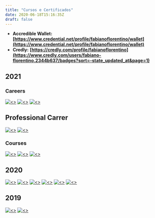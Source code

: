 ```yaml
---
title: "Cursos e Certificados"
date: 2020-06-18T15:16:35Z
draft: false
---
```


- **Accredible Wallet:** **[https://www.credential.net/profile/fabianoflorentino/wallet](https://www.credential.net/profile/fabianoflorentino/wallet)**
- **Credly:** **[https://credly.com/profile/fabianoflorentino](https://www.credly.com/users/fabiano-florentino.2344b637/badges?sort=-state_updated_at&page=1)**

## **2021**

### **Careers**

[![<>](../../images/hashicorp_expert.png)](https://www.credential.net/edb3151e-188b-4075-9e75-90f962bd8eda)
[![<>](../../images/container_expert.png)](https://www.credential.net/0039ef12-39ce-45f1-9520-5157547f89f8)
[![<>](../../images/iac_expert.png)](https://www.credential.net/4508f6d2-6315-4f2f-80a7-6cad3f4cc7f0)

## **Professional Carrer**

[![<>](../../images/opencts_certified.png)](https://www.credly.com/badges/fde0c79a-bffe-4924-a254-b8f8f399c72d)
[![<>](../../images/tech_spec_experienced.png)](https://www.credly.com/badges/c9d81a56-17fb-4590-ba58-6ae9533103d0)

### **Courses**

[![<>](../../images/nomad.png)](https://www.credential.net/b237edd4-b295-4333-b203-754fc4dd2860)
[![<>](../../images/consul.png)](https://www.credential.net/e01dc9c8-63a1-4377-80e7-e4512d5ff44a)
[![<>](../../images/gremlin.png)](https://www.credential.net/d41f12eb-940d-41ea-9812-afa6a4bd57a7)

## **2020**

[![<>](../../images/aws_expert.png)](https://www.credential.net/12b322eb-014d-44a8-9f32-1649f208bd69)
[![<>](../../images/vault.png)](https://www.credential.net/8925b949-bd93-4dfe-93fe-38d61244bfb8)
[![<>](../../images/istio.png)](https://www.credential.net/322f90cb-9c94-46ed-b0b7-92b230a2b5b9)
[![<>](../../images/packer.png)](https://www.credential.net/6d77b1bf-8da2-4612-9c40-360e81b6de29)
[![<>](../../images/ansible.png)](https://www.credential.net/28a435e6-8f1f-4a10-b2bd-7d7709c3b11b)
[![<>](../../images/terraform.png)](https://www.credential.net/73b07e34-360e-4eba-83de-ff8b87a8ae41)

## **2019**

[![<>](../../images/kubernetes.png)](https://www.credential.net/a6f953e1-d6f1-4d30-bac6-8c0cf6aba865)
[![<>](../../images/docker.png)](https://www.credential.net/74122e35-8597-4866-9b8b-3a47e2f0edfb)
